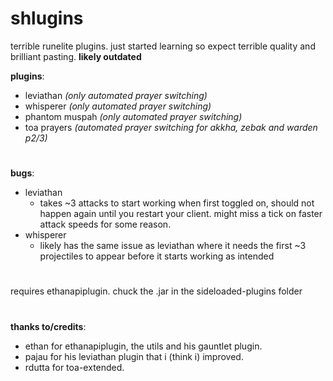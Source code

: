 # shlugins
terrible runelite plugins. just started learning so expect terrible quality and brilliant pasting. 
**likely outdated**

**plugins**:
- leviathan *(only automated prayer switching)*
- whisperer *(only automated prayer switching)*
- phantom muspah *(only automated prayer switching)*
- toa prayers *(automated prayer switching for akkha, zebak and warden p2/3)*

#

**bugs**:  
- leviathan
  - takes ~3 attacks to start working when first toggled on, should not happen again until you restart your client. might miss a tick on faster attack speeds for some reason.
- whisperer
  - likely has the same issue as leviathan where it needs the first ~3 projectiles to appear before it starts working as intended

#
  
requires ethanapiplugin. chuck the .jar in the sideloaded-plugins folder
#

**thanks to/credits**:  
- ethan for ethanapiplugin, the utils and his gauntlet plugin.
- pajau for his leviathan plugin that i (think i) improved.
- rdutta for toa-extended.
